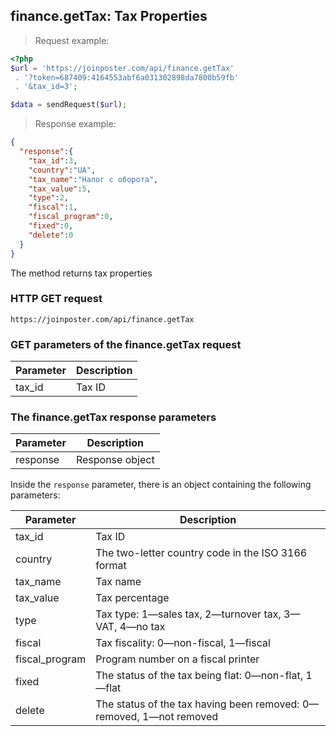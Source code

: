 ## finance.getTax: Tax Properties

> Request example:

```php
<?php
$url = 'https://joinposter.com/api/finance.getTax'
 . '?token=687409:4164553abf6a031302898da7800b59fb'
 . '&tax_id=3';

$data = sendRequest($url);
```

> Response example:

```json
{  
  "response":{  
    "tax_id":3,
    "country":"UA",
    "tax_name":"Налог с оборота",
    "tax_value":5,
    "type":2,
    "fiscal":1,
    "fiscal_program":0,
    "fixed":0,
    "delete":0
  }
}
```

The method returns tax properties

### HTTP GET request

`https://joinposter.com/api/finance.getTax`

### GET parameters of the finance.getTax request

Parameter | Description
--------- | -----------
tax_id | Tax ID

### The finance.getTax response parameters

Parameter | Description
--------- | -----------
response | Response object

Inside the `response` parameter, there is an object containing the following parameters:

Parameter | Description
--------- | -----------
tax_id | Tax ID
country | The two-letter country code in the ISO 3166 format
tax_name | Tax name
tax_value | Tax percentage
type | Tax type: 1—sales tax, 2—turnover tax, 3—VAT, 4—no tax
fiscal | Tax fiscality: 0—non-fiscal, 1—fiscal
fiscal_program | Program number on a fiscal printer
fixed | The status of the tax being flat: 0—non-flat, 1—flat
delete | The status of the tax having been removed: 0—removed, 1—not removed

